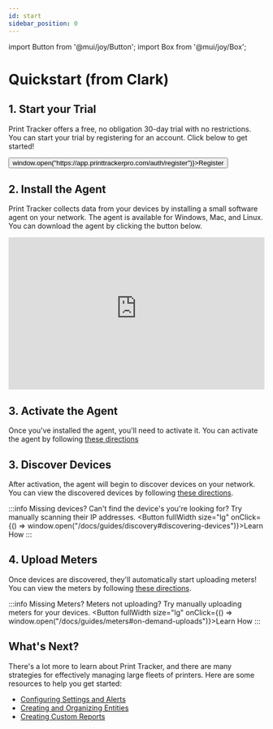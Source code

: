 ```yaml
---
id: start
sidebar_position: 0
---
```


import Button from '@mui/joy/Button';
import Box from '@mui/joy/Box';

# Quickstart (from Clark)

## 1. Start your Trial

Print Tracker offers a free, no obligation 30-day trial with no restrictions. You can start your trial by registering for an account. Click below to get started!

<Box mb={2}>
    <Button fullWidth size="lg" onClick={() => window.open("https://app.printtrackerpro.com/auth/register")}>Register</Button>
</Box>


[//]: # (![]&#40;./images/quickstart-register.png&#41;)

## 2. Install the Agent
Print Tracker collects data from your devices by installing a small software agent on your network. The agent is available for Windows, Mac, and Linux. You can download the agent by clicking the button below.

<iframe src="https://app-v2.printtrackerpro.com/download" width="100%" height="300px" frameborder="0"></iframe>

## 3. Activate the Agent
Once you've installed the agent, you'll need to activate it. You can activate the agent by following [these directions](./guides/installation#datalink-code)

## 3. Discover Devices
After activation, the agent will begin to discover devices on your network. You can view the discovered devices by following [these directions](./guides/installation#discovered-devices).

:::info Missing devices?
Can't find the device's you're looking for? Try manually scanning their IP addresses.
<Box mb={2}>
    <Button fullWidth size="lg" onClick={() => window.open("/docs/guides/discovery#discovering-devices")}>Learn How</Button>
</Box>
:::

## 4. Upload Meters
Once devices are discovered, they'll automatically start uploading meters! You can view the meters by following [these directions](./guides/meters#viewing-meters-and-supplies).

:::info Missing Meters?
Meters not uploading? Try manually uploading meters for your devices.
<Box mb={2}>
<Button fullWidth size="lg" onClick={() => window.open("/docs/guides/meters#on-demand-uploads")}>Learn How</Button>
</Box>
:::

## What's Next?
There's a lot more to learn about Print Tracker, and there are many strategies for effectively managing large fleets of printers. Here are some resources to help you get started:
* [Configuring Settings and Alerts](guides/20-configuring-settings.md)
* [Creating and Organizing Entities](guides/30-creating-entities.md)
* [Creating Custom Reports](guides/80-custom-reports.md)
